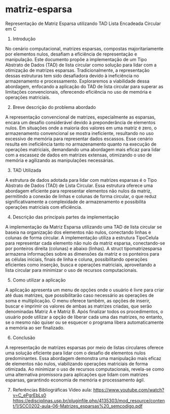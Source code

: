 # matriz-esparsa
 Representação de Matriz Esparsa utilizando TAD Lista Encadeada Circular em C

1. Introdução

No cenário computacional, matrizes esparsas, compostas majoritariamente por elementos nulos, desafiam a eficiência de representação e manipulação. Este documento propõe a implementação de um Tipo Abstrato de Dados (TAD) de lista circular como solução para lidar com a otimização de matrizes esparsas. Tradicionalmente, a representação dessas estruturas tem sido desafiadora devido à ineficiência no armazenamento e processamento. Exploraremos a viabilidade dessa abordagem, enfocando a aplicação do TAD de lista circular para superar as limitações convencionais, oferecendo eficiência no uso de memória e operações matriciais.

2.	Breve descrição do problema abordado

A representação convencional de matrizes, especialmente as esparsas, encara um desafio considerável devido à preponderância de elementos nulos. Em situações onde a maioria dos valores em uma matriz é zero, o armazenamento convencional se mostra ineficiente, resultando no uso excessivo de memória para representar dados escassos. Esse cenário resulta em ineficiência tanto no armazenamento quanto na execução de operações matriciais, demandando uma abordagem mais eficaz para lidar com a escassez de dados em matrizes extensas, otimizando o uso de memória e agilizando as manipulações necessárias.

3.	TAD Utilizada

A estrutura de dados adotada para lidar com matrizes esparsas é o Tipo Abstrato de Dados (TAD) de Lista Circular. Essa estrutura oferece uma abordagem eficiente para representar elementos não nulos da matriz, permitindo a conexão de linhas e colunas de forma circular, o que reduz significativamente a complexidade de armazenamento e possibilita operações matriciais com eficiência.

4.	Descrição das principais partes da implementação

A implementação da Matriz Esparsa utilizando uma TAD de lista circular se baseia na organização dos elementos não nulos, conectando linhas e colunas de forma circular. A implementação utiliza a estrutura TipoCelula para representar cada elemento não nulo da matriz esparsa, conectando-se por ponteiros direita (colunas) e abaixo (linhas). A struct tipomatrizesparsa armazena informações sobre as dimensões da matriz e os ponteiros para as células iniciais, finais de linha e coluna, possibilitando operações eficientes como inserção, busca e operações matriciais, aproveitando a lista circular para minimizar o uso de recursos computacionais.

5.	Como utilizar a aplicação

A aplicação apresenta um menu de opções onde o usuário é livre para criar até duas matrizes, que possibilitarão caso necessário as operações de soma e multiplicação. O menu oferece também, as opções de inserir, buscar e imprimir os valores de ambas as matrizes criadas, que serão denominadas Matriz A e Matriz B. Após finalizar todos os procedimentos, o usuário pode utilizar a opção de liberar cada uma das matrizes, no entanto, se o mesmo não quiser ou se esquecer o programa libera automaticamente a memória ao ser finalizado.

6.	Conclusão

A representação de matrizes esparsas por meio de listas circulares oferece uma solução eficiente para lidar com o desafio de elementos nulos predominantes. Essa abordagem demonstra uma manipulação mais eficaz de elementos não nulos, viabilizando operações matriciais de forma otimizada. Ao minimizar o uso de recursos computacionais, revela-se como uma alternativa promissora para aplicações que lidam com matrizes esparsas, garantindo economia de memória e processamento ágil.

7.	Referências Bibliográficas
Vídeo aula: https://www.youtube.com/watch?v=C_ePgrEbLs0
https://edisciplinas.usp.br/pluginfile.php/4135303/mod_resource/content/1/SCC0202-aula-06-Matrizes_esparsas%20_semcodigo.pdf
